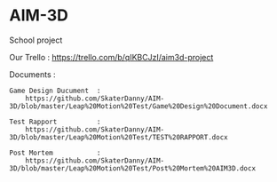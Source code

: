# AIM-3D
School project


Our Trello : https://trello.com/b/qIKBCJzI/aim3d-project


Documents :


    Game Design Ducument  : 
        https://github.com/SkaterDanny/AIM-3D/blob/master/Leap%20Motion%20Test/Game%20Design%20Document.docx
    
    Test Rapport          : 
        https://github.com/SkaterDanny/AIM-3D/blob/master/Leap%20Motion%20Test/TEST%20RAPPORT.docx
    
    Post Mortem           : 
        https://github.com/SkaterDanny/AIM-3D/blob/master/Leap%20Motion%20Test/Post%20Mortem%20AIM3D.docx
